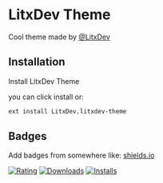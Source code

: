 
# LitxDev Theme

Cool theme made by [@LitxDev](https://github.com/LitxDev/Lit-Bot)



## Installation 

Install LitxDev Theme

you can click install or:

```bash 
ext install LitxDev.litxdev-theme
```
    
## Badges

Add badges from somewhere like: [shields.io](https://shields.io/)

[![Rating](https://img.shields.io/visual-studio-marketplace/r/LitxDev.litxdev-theme?style=for-the-badge)](https://marketplace.visualstudio.com/items?itemName=LitxDev.litxdev-theme)
[![Downloads](https://img.shields.io/visual-studio-marketplace/d/LitxDev.litxdev-theme?style=for-the-badge)](https://marketplace.visualstudio.com/items?itemName=LitxDev.litxdev-theme)
[![Installs](https://img.shields.io/visual-studio-marketplace/i/LitxDev.litxdev-theme?style=for-the-badge)](https://marketplace.visualstudio.com/items?itemName=LitxDev.litxdev-theme)

  
